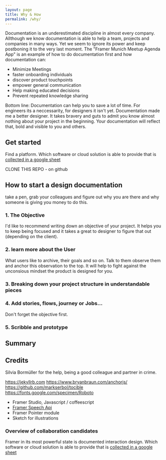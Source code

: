 ```yaml
---
layout: page
title: Why & How
permalink: /why/
---
```


Documentation is an underestimated discipline in almost every company. Allthough we know documentation is able to help a team, projects and companies in many ways. Yet we seem to ignore its power and keep postboning it to the very last moment. The "Framer Munich Meetup Agenda App" is an example of how to do documentation first and how documentation can:

* Minimize Meetings
* faster onboarding individuals
* discover product touchpoints
* empower general communication
* Help making educated decisions
* Prevent repeated knowledge sharing

Bottom line: Documentation can help you to save a lot of time. For engineers its a neccessarity, for designers it isn't yet. Documentation made me a better designer. It takes bravery and guts to admit you know almost nothing about your project in the beginning. Your documentation will reflect that, bold and visible to you and others. 

## Get started

Find a platform. Which software or cloud solution is able to provide that is [collected in a google sheet](https://docs.google.com/spreadsheets/d/15Pv5R7PUbzoQm3y5n6bMCyR3-5SzqoUOQqh8QOApy3U/edit#gid=0)

CLONE THIS REPO - on github



## How to start a design documentation
take a pen, grab your colleagues and figure out why you are there and why someone is giving you money to do this.

### 1. The Objective

I'd like to recommend writing down an objective of your project. It helps you to keep being focused and it takes a great to designer to figure that out (depending on the client).

### 2. learn more about the User

What users like to archive, their goals and so on. Talk to them observe them and anchor this observation to the top. It will help to fight against the unconsious mindset the product is designed for you.

### 3. Breaking down your project structure in understandable pieces

### 4. Add stories, flows, journey or Jobs...
Don't forget the objective first.

### 5. Scribble and prototype

## Summary


## Credits

Silvia Bormüller for the help, being a good colleague and partner in crime.

https://jekyllrb.com
https://www.bryanbraun.com/anchorjs/
https://github.com/markserbol/tocible
https://fonts.google.com/specimen/Roboto

* Framer Studio, Javascript / coffeescript
* [Framer Speech Api](https://github.com/baiIey/framer-speech-api)
* Framer Pointer module
* Sketch for illustrations


### Overview of collaboration candidates

Framer in its most powerful state is documented interaction design. Which software or cloud solution is able to provide that is [collected in a google sheet](https://docs.google.com/spreadsheets/d/15Pv5R7PUbzoQm3y5n6bMCyR3-5SzqoUOQqh8QOApy3U/edit#gid=0)